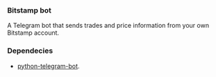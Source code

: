 ### Bitstamp bot
A Telegram bot that sends trades and price information from your own Bitstamp account.

### Dependecies
- [python-telegram-bot](https://python-telegram-bot.readthedocs.io/en/stable/telegram.ext.html).
